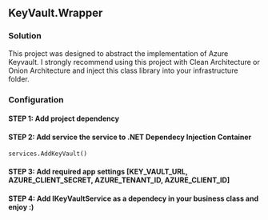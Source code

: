 ﻿## KeyVault.Wrapper

### Solution
This project was designed to abstract the implementation of Azure Keyvault. I strongly recommend using this project with Clean Architecture or Onion Architecture and
inject this class library into your infrastructure folder.

### Configuration

#### STEP 1: Add project dependency
#### STEP 2: Add service the service to .NET Dependecy Injection Container
`services.AddKeyVault()`
#### STEP 3: Add required app settings [KEY_VAULT_URL, AZURE_CLIENT_SECRET, AZURE_TENANT_ID, AZURE_CLIENT_ID]

#### STEP 4: Add IKeyVaultService as a dependecy in your business class and enjoy :)